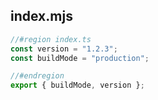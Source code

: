 ## index.mjs

```js
//#region index.ts
const version = "1.2.3";
const buildMode = "production";

//#endregion
export { buildMode, version };
```
